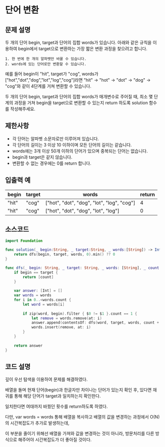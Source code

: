 # 단어 변환

## 문제 설명
두 개의 단어 begin, target과 단어의 집합 words가 있습니다. 아래와 같은 규칙을 이용하여 begin에서 target으로 변환하는 가장 짧은 변환 과정을 찾으려고 합니다.

    1. 한 번에 한 개의 알파벳만 바꿀 수 있습니다.
    2. words에 있는 단어로만 변환할 수 있습니다.

예를 들어 begin이 "hit", target가 "cog", words가 ["hot","dot","dog","lot","log","cog"]라면 "hit" -> "hot" -> "dot" -> "dog" -> "cog"와 같이 4단계를 거쳐 변환할 수 있습니다.

두 개의 단어 begin, target과 단어의 집합 words가 매개변수로 주어질 때, 최소 몇 단계의 과정을 거쳐 begin을 target으로 변환할 수 있는지 return 하도록 solution 함수를 작성해주세요.

## 제한사항
 - 각 단어는 알파벳 소문자로만 이루어져 있습니다.
 - 각 단어의 길이는 3 이상 10 이하이며 모든 단어의 길이는 같습니다.
 - words에는 3개 이상 50개 이하의 단어가 있으며 중복되는 단어는 없습니다.
 - begin과 target은 같지 않습니다.
 - 변환할 수 없는 경우에는 0를 return 합니다.

## 입출력 예
|begin|target|words|return|
|-----|------|-----|------|
|"hit"| "cog"|["hot", "dot", "dog", "lot", "log", "cog"]|4|
|"hit"| "cog"|["hot", "dot", "dog", "lot", "log"]|0|


## 소스코드
```Swift
import Foundation

func solution(_ begin:String, _ target:String, _ words:[String]) -> Int {
    return dfs(begin, target, words, 0).min() ?? 0
}

func dfs(_ begin: String, _ target: String, _ words: [String], _ count: Int)-> [Int] {
    if begin == target {
        return [count]
    }
    
    var answer: [Int] = []
    var words = words
    for i in 0..<words.count {
        let word = words[i]
        
        if zip(word, begin).filter { $0 != $1 }.count == 1 {
            let remove = words.remove(at: i)
            answer.append(contentsOf: dfs(word, target, words, count + 1))
            words.insert(remove, at: i)
        }
    }
    
    return answer
}
```

## 코드 설명
깊이 우선 탐색을 이용하여 문제를 해결하였다.

배열을 돌며 현재 단어(begin)과 한글자만 차이나는 단어가 있는지 확인 후, 있다면 재귀를 통해 해당 단어가 target과 일치하는지 확인한다.

일치한다면 여태까지 바꿨던 횟수를 return하도록 하였다.

다만, var words = words 통해 배열을 복사하고 배열의 값을 변경하는 과정에서 O(N)의 시간복잡도가 추가로 발생하는데,

이 부분을 줄이기 위해선 배열을 가져와 값을 변경하는 것이 아니라, 방문처리를 다른 방식으로 해주어야 시간복잡도가 더 좋아질 것이다.
